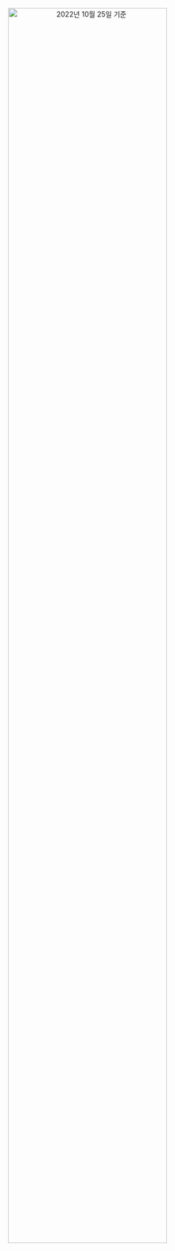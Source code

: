 <p align="center">
<img width="80%" alt="2022년 10월 25일 기준" src="https://github.com/user-attachments/assets/94d118bc-de7b-48e3-afe1-638fb50f3c7e">
</p>
